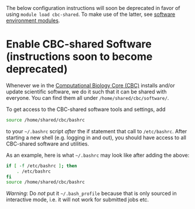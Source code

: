 <div class="alert alert-warning" role="alert">
The below configuration instructions will soon be deprecated in favor of using <code>module load cbc-shared</code>.  To make use of the latter, see <a href="{{ '/software/modules.html' | relative_url }}">software environment modules</a>.
</div>

# Enable CBC-shared Software (instructions soon to become deprecated)

Whenever we in the [Computational Biology Core (CBC)](http://cbc.ucsf.edu/) installs and/or update scientific software, we do it such that it can be shared with everyone.  You can find them all under `/home/shared/cbc/software/`.

To get access to the CBC-shared software tools and settings, add
```sh
source /home/shared/cbc/bashrc
```
to your `~/.bashrc` script _after_ the if statement that call to `/etc/bashrc`.  After starting a new shell (e.g. logging in and out), you should have access to all CBC-shared software and utilities.

As an example, here is what `~/.bashrc` may look like after adding the above:
```sh
if [ -f /etc/bashrc ]; then
	. /etc/bashrc
fi
source /home/shared/cbc/bashrc
```


_Warning_: Do *not* put it `~/.bash_profile` because that is only sourced in interactive mode, i.e. it will not work for submitted jobs etc.
